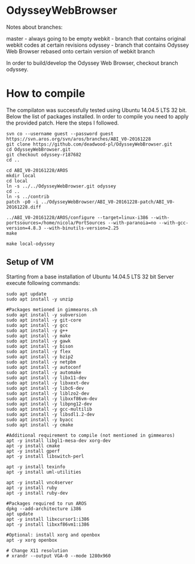 # OdysseyWebBrowser

Notes about branches:

master  - always going to be empty
webkit  - branch that contains original webkit codes at certain revisions
odyssey - branch that contains Odyssey Web Browser rebased onto certain version of webkit branch

In order to build/develop the Odyssey Web Browser, checkout branch odyssey.

# How to compile
The compilaton was successfully tested using Ubuntu 14.04.5 LTS 32 bit. Below the list of packages installed. In order to compile you need to apply the provided patch. Here the steps I followed.

```
svn co --username guest --password guest https://svn.aros.org/svn/aros/branches/ABI_V0-20161228
git clone https://github.com/deadwood-pl/OdysseyWebBrowser.git
cd OdysseyWebBrowser.git
git checkout odyssey-r187682
cd ..

cd ABI_V0-20161228/AROS
mkdir local
cd local
ln -s ../../OdysseyWebBrowser.git odyssey
cd ..
ln -s ../contrib
patch -p0 -i ../OdysseyWebBrowser/ABI_V0-20161228-patch/ABI_V0-20161228.diff

../ABI_V0-20161228/AROS/configure --target=linux-i386 --with-portssources=/home/nicola/PortSources --with-paranoia=no --with-gcc-version=4.8.3 --with-binutils-version=2.25
make

make local-odyssey
```

## Setup of VM
Starting from a base installation of Ubuntu 14.04.5 LTS 32 bit Server execute following commands:
```
sudo apt update
sudo apt install -y unzip

#Packages metioned in gimmearos.sh
sudo apt install -y subversion
sudo apt install -y git-core
sudo apt install -y gcc
sudo apt install -y g++
sudo apt install -y make
sudo apt install -y gawk
sudo apt install -y bison
sudo apt install -y flex
sudo apt install -y bzip2
sudo apt install -y netpbm
sudo apt install -y autoconf
sudo apt install -y automake
sudo apt install -y libx11-dev
sudo apt install -y libxext-dev
sudo apt install -y libc6-dev
sudo apt install -y liblzo2-dev
sudo apt install -y libxxf86vm-dev
sudo apt install -y libpng12-dev
sudo apt install -y gcc-multilib
sudo apt install -y libsdl1.2-dev
sudo apt install -y byacc
sudo apt install -y cmake

#Additional requirement to compile (not mentioned in gimmearos)
apt -y install libgl1-mesa-dev xorg-dev
apt -y install cmake
apt -y install gperf
apt -y install libswitch-perl

apt -y install texinfo
apt -y install uml-utilities

apt -y install vnc4server
apt -y install ruby
apt -y install ruby-dev

#Packages required to run AROS
dpkg --add-architecture i386
apt update
apt -y install libxcursor1:i386
apt -y install libxxf86vm1:i386

#Optional: install xorg and openbox
apt -y xorg openbox

# Change X11 resolution 
# xrandr --output VGA-0 --mode 1280x960
```
